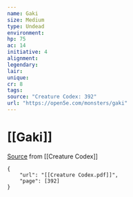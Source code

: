 ```yaml
---
name: Gaki
size: Medium
type: Undead
environment: 
hp: 75
ac: 14
initiative: 4
alignment: 
legendary: 
lair: 
unique: 
cr: 8
tags: 
source: "Creature Codex: 392"
url: "https://open5e.com/monsters/gaki"
---
```

# [[Gaki]]

[Source](zotero://open-pdf/library/items/NTNKJRHG?page=392) from [[Creature Codex]]

```pdf
{
	"url": "[[Creature Codex.pdf]]",
	"page": [392]
}
```

